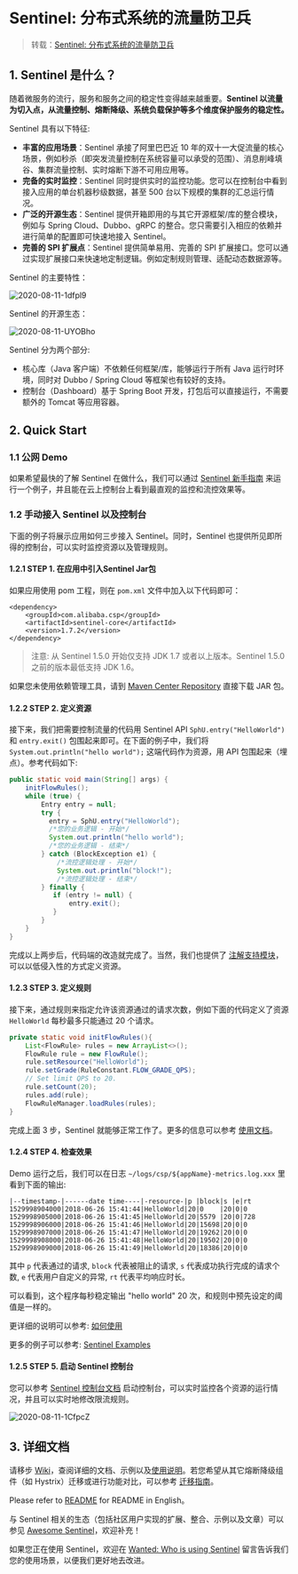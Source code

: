 # Sentinel: 分布式系统的流量防卫兵

> 转载：[Sentinel: 分布式系统的流量防卫兵](https://github.com/alibaba/Sentinel/wiki/%E4%BB%8B%E7%BB%8D)

## 1. Sentinel 是什么？

随着微服务的流行，服务和服务之间的稳定性变得越来越重要。**Sentinel 以流量为切入点，从流量控制、熔断降级、系统负载保护等多个维度保护服务的稳定性。**

Sentinel 具有以下特征:

* **丰富的应用场景**：Sentinel 承接了阿里巴巴近 10 年的双十一大促流量的核心场景，例如秒杀（即突发流量控制在系统容量可以承受的范围）、消息削峰填谷、集群流量控制、实时熔断下游不可用应用等。
* **完备的实时监控**：Sentinel 同时提供实时的监控功能。您可以在控制台中看到接入应用的单台机器秒级数据，甚至 500 台以下规模的集群的汇总运行情况。
* **广泛的开源生态**：Sentinel 提供开箱即用的与其它开源框架/库的整合模块，例如与 Spring Cloud、Dubbo、gRPC 的整合。您只需要引入相应的依赖并进行简单的配置即可快速地接入 Sentinel。
* **完善的 SPI 扩展点**：Sentinel 提供简单易用、完善的 SPI 扩展接口。您可以通过实现扩展接口来快速地定制逻辑。例如定制规则管理、适配动态数据源等。

Sentinel 的主要特性：

![2020-08-11-1dfpl9](https://image.ldbmcs.com/2020-08-11-1dfpl9.jpg)

Sentinel 的开源生态：

![2020-08-11-UYOBho](https://image.ldbmcs.com/2020-08-11-UYOBho.jpg)

Sentinel 分为两个部分:

* 核心库（Java 客户端）不依赖任何框架/库，能够运行于所有 Java 运行时环境，同时对 Dubbo / Spring Cloud 等框架也有较好的支持。
* 控制台（Dashboard）基于 Spring Boot 开发，打包后可以直接运行，不需要额外的 Tomcat 等应用容器。

## 2. Quick Start

### 1.1 公网 Demo

如果希望最快的了解 Sentinel 在做什么，我们可以通过 [Sentinel 新手指南](https://github.com/alibaba/Sentinel/wiki/新手指南#公网-demo) 来运行一个例子，并且能在云上控制台上看到最直观的监控和流控效果等。

### 1.2 手动接入 Sentinel 以及控制台

下面的例子将展示应用如何三步接入 Sentinel。同时，Sentinel 也提供所见即所得的控制台，可以实时监控资源以及管理规则。

#### 1.2.1 STEP 1. 在应用中引入Sentinel Jar包

如果应用使用 pom 工程，则在 `pom.xml` 文件中加入以下代码即可：

```markup
<dependency>
    <groupId>com.alibaba.csp</groupId>
    <artifactId>sentinel-core</artifactId>
    <version>1.7.2</version>
</dependency>
```

> 注意: 从 Sentinel 1.5.0 开始仅支持 JDK 1.7 或者以上版本。Sentinel 1.5.0 之前的版本最低支持 JDK 1.6。

如果您未使用依赖管理工具，请到 [Maven Center Repository](https://mvnrepository.com/artifact/com.alibaba.csp/sentinel-core) 直接下载 JAR 包。

#### 1.2.2 STEP 2. 定义资源

接下来，我们把需要控制流量的代码用 Sentinel API `SphU.entry("HelloWorld")` 和 `entry.exit()` 包围起来即可。在下面的例子中，我们将 `System.out.println("hello world");` 这端代码作为资源，用 API 包围起来（埋点）。参考代码如下:

```java
public static void main(String[] args) {
    initFlowRules();
    while (true) {
        Entry entry = null;
        try {
          entry = SphU.entry("HelloWorld");
          /*您的业务逻辑 - 开始*/
          System.out.println("hello world");
          /*您的业务逻辑 - 结束*/
        } catch (BlockException e1) {
            /*流控逻辑处理 - 开始*/
            System.out.println("block!");
            /*流控逻辑处理 - 结束*/
        } finally {
           if (entry != null) {
               entry.exit();
           }
        }
    }
}
```

完成以上两步后，代码端的改造就完成了。当然，我们也提供了 [注解支持模块](https://github.com/alibaba/Sentinel/wiki/注解支持)，可以以低侵入性的方式定义资源。

#### 1.2.3 STEP 3. 定义规则

接下来，通过规则来指定允许该资源通过的请求次数，例如下面的代码定义了资源 `HelloWorld` 每秒最多只能通过 20 个请求。

```java
private static void initFlowRules(){
    List<FlowRule> rules = new ArrayList<>();
    FlowRule rule = new FlowRule();
    rule.setResource("HelloWorld");
    rule.setGrade(RuleConstant.FLOW_GRADE_QPS);
    // Set limit QPS to 20.
    rule.setCount(20);
    rules.add(rule);
    FlowRuleManager.loadRules(rules);
}
```

完成上面 3 步，Sentinel 就能够正常工作了。更多的信息可以参考 [使用文档](https://github.com/alibaba/Sentinel/wiki/如何使用)。

#### 1.2.4 STEP 4. 检查效果

Demo 运行之后，我们可以在日志 `~/logs/csp/${appName}-metrics.log.xxx` 里看到下面的输出:

```text
|--timestamp-|------date time----|-resource-|p |block|s |e|rt
1529998904000|2018-06-26 15:41:44|HelloWorld|20|0    |20|0|0
1529998905000|2018-06-26 15:41:45|HelloWorld|20|5579 |20|0|728
1529998906000|2018-06-26 15:41:46|HelloWorld|20|15698|20|0|0
1529998907000|2018-06-26 15:41:47|HelloWorld|20|19262|20|0|0
1529998908000|2018-06-26 15:41:48|HelloWorld|20|19502|20|0|0
1529998909000|2018-06-26 15:41:49|HelloWorld|20|18386|20|0|0
```

其中 `p` 代表通过的请求, `block` 代表被阻止的请求, `s` 代表成功执行完成的请求个数, `e` 代表用户自定义的异常, `rt` 代表平均响应时长。

可以看到，这个程序每秒稳定输出 "hello world" 20 次，和规则中预先设定的阈值是一样的。

更详细的说明可以参考: [如何使用](https://github.com/alibaba/Sentinel/wiki/如何使用)

更多的例子可以参考: [Sentinel Examples](https://github.com/alibaba/Sentinel/tree/master/sentinel-demo)

#### 1.2.5 STEP 5. 启动 Sentinel 控制台

您可以参考 [Sentinel 控制台文档](https://github.com/alibaba/Sentinel/wiki/控制台) 启动控制台，可以实时监控各个资源的运行情况，并且可以实时地修改限流规则。

![2020-08-11-1CfpcZ](https://image.ldbmcs.com/2020-08-11-1CfpcZ.jpg)

## 3. 详细文档

请移步 [Wiki](https://github.com/alibaba/Sentinel/wiki/主页)，查阅详细的文档、示例以及[使用说明](https://github.com/alibaba/Sentinel/wiki/如何使用)。若您希望从其它熔断降级组件（如 Hystrix）迁移或进行功能对比，可以参考 [迁移指南](https://github.com/alibaba/Sentinel/wiki/Guideline:-从-Hystrix-迁移到-Sentinel)。

Please refer to [README](https://github.com/alibaba/Sentinel) for README in English。

与 Sentinel 相关的生态（包括社区用户实现的扩展、整合、示例以及文章）可以参见 [Awesome Sentinel](https://github.com/alibaba/Sentinel/blob/master/doc/awesome-sentinel.md)，欢迎补充！

如果您正在使用 Sentinel，欢迎在 [Wanted: Who is using Sentinel](https://github.com/alibaba/Sentinel/issues/18) 留言告诉我们您的使用场景，以便我们更好地去改进。

